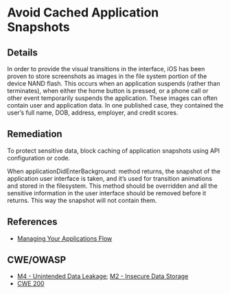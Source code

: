 # Avoid Cached Application Snapshots

## Details 

In order to provide the visual transitions in the interface, iOS has been proven to store screenshots as images in the file system portion of the device NAND flash. This occurs when an application suspends (rather than terminates), when either the home button is pressed, or a phone call or other event temporarily suspends the application. These images can often contain user and application data. In one published case, they contained the user’s full name, DOB, address, employer, and credit scores.

## Remediation

To protect sensitive data, block caching of application snapshots using API configuration or code. 

When applicationDidEnterBackground: method returns, the snapshot of the application user interface is taken, and it’s used for transition animations and stored in the filesystem. This method should be overridden and all the sensitive information in the user interface should be removed before it returns. This way the snapshot will not contain them.

## References

 * [Managing Your Applications Flow][1]
 
## CWE/OWASP 

 * [M4 - Unintended Data Leakage](https://www.owasp.org/index.php/Mobile_Top_10_2014-M4); [M2 - Insecure Data Storage](https://www.owasp.org/index.php/Mobile_Top_10_2014-M2)
 * [CWE 200](http://cwe.mitre.org/data/definitions/200.html)
 
<!-- Links -->
[1]: https://developer.apple.com/library/iOS/documentation/iPhone/Conceptual/iPhoneOSProgrammingGuide/ManagingYourApplicationsFlow/ManagingYourApplicationsFlow.html#//apple_ref/doc/uid/TP40007072-CH4-SW47
